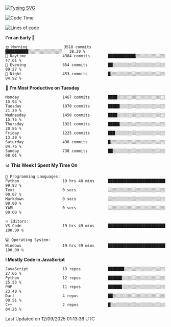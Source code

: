 [![Typing SVG](https://readme-typing-svg.demolab.com?font=Fira+Code&pause=1000&color=F7F7F7&random=false&width=435&lines=Hi+%F0%9F%91%8B%2C+I'm+Rafiu+Sidqi;Junior+Backend+Developer)](https://git.io/typing-svg)
<!--START_SECTION:waka-->
![Code Time](http://img.shields.io/badge/Code%20Time-980%20hrs%2054%20mins-blue)

![Lines of code](https://img.shields.io/badge/From%20Hello%20World%20I%27ve%20Written-3.0%20million%20lines%20of%20code-blue)

**I'm an Early 🐤** 

```text
🌞 Morning                3518 commits        ██████████░░░░░░░░░░░░░░░   38.20 % 
🌆 Daytime                4384 commits        ████████████░░░░░░░░░░░░░   47.61 % 
🌃 Evening                854 commits         ██░░░░░░░░░░░░░░░░░░░░░░░   09.27 % 
🌙 Night                  453 commits         █░░░░░░░░░░░░░░░░░░░░░░░░   04.92 % 
```
📅 **I'm Most Productive on Tuesday** 

```text
Monday                   1467 commits        ████░░░░░░░░░░░░░░░░░░░░░   15.93 % 
Tuesday                  1970 commits        █████░░░░░░░░░░░░░░░░░░░░   21.39 % 
Wednesday                1450 commits        ████░░░░░░░░░░░░░░░░░░░░░   15.75 % 
Thursday                 1921 commits        █████░░░░░░░░░░░░░░░░░░░░   20.86 % 
Friday                   1225 commits        ███░░░░░░░░░░░░░░░░░░░░░░   13.30 % 
Saturday                 438 commits         █░░░░░░░░░░░░░░░░░░░░░░░░   04.76 % 
Sunday                   738 commits         ██░░░░░░░░░░░░░░░░░░░░░░░   08.01 % 
```


📊 **This Week I Spent My Time On** 

```text
💬 Programming Languages: 
Python                   19 hrs 48 mins      █████████████████████████   99.93 % 
Text                     0 secs              ░░░░░░░░░░░░░░░░░░░░░░░░░   00.07 % 
Markdown                 0 secs              ░░░░░░░░░░░░░░░░░░░░░░░░░   00.00 % 
YAML                     0 secs              ░░░░░░░░░░░░░░░░░░░░░░░░░   00.00 % 

🔥 Editors: 
VS Code                  19 hrs 49 mins      █████████████████████████   100.00 % 

💻 Operating System: 
Windows                  19 hrs 49 mins      █████████████████████████   100.00 % 
```

**I Mostly Code in JavaScript** 

```text
JavaScript               13 repos            ███████░░░░░░░░░░░░░░░░░░   27.66 % 
Python                   12 repos            ██████░░░░░░░░░░░░░░░░░░░   25.53 % 
PHP                      11 repos            ██████░░░░░░░░░░░░░░░░░░░   23.40 % 
Dart                     4 repos             ██░░░░░░░░░░░░░░░░░░░░░░░   08.51 % 
C++                      2 repos             █░░░░░░░░░░░░░░░░░░░░░░░░   04.26 % 
```




 Last Updated on 12/09/2025 01:13:36 UTC
<!--END_SECTION:waka-->
